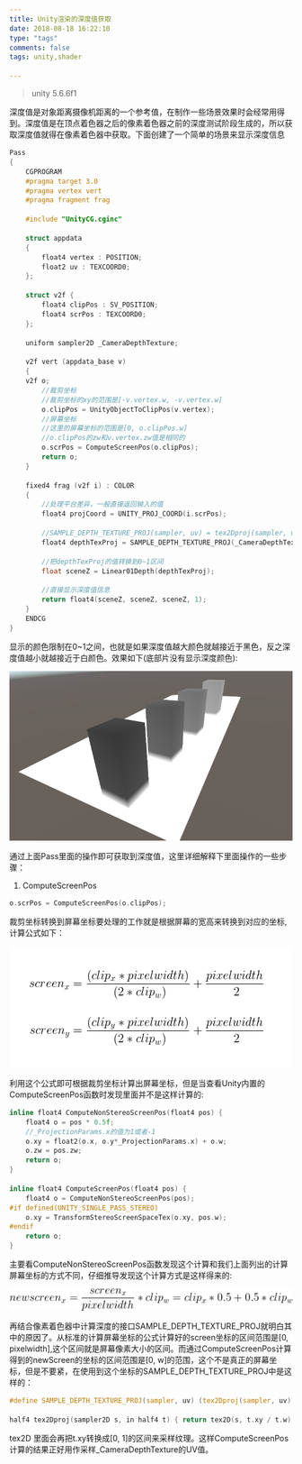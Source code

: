 ```yaml
---
title: Unity渲染的深度值获取
date: 2018-08-18 16:22:10
type: "tags"
comments: false
tags: unity,shader

---
```


> unity 5.6.6f1

深度值是对象距离摄像机距离的一个参考值，在制作一些场景效果时会经常用得到。深度值是在顶点着色器之后的像素着色器之前的深度测试阶段生成的，所以获取深度值就得在像素着色器中获取。下面创建了一个简单的场景来显示深度信息

<!-- more --> 

```c
Pass
{
    CGPROGRAM
    #pragma target 3.0
    #pragma vertex vert
    #pragma fragment frag
    
    #include "UnityCG.cginc"
    
    struct appdata
    {
    	float4 vertex : POSITION;
    	float2 uv : TEXCOORD0;
    };
    
    struct v2f {
    	float4 clipPos : SV_POSITION;
    	float4 scrPos : TEXCOORD0;
    };
    
    uniform sampler2D _CameraDepthTexture;
    
    v2f vert (appdata_base v)
    {
  	v2f o;
    	//裁剪坐标
        //裁剪坐标的xy的范围是[-v.vertex.w, -v.vertex.w]
    	o.clipPos = UnityObjectToClipPos(v.vertex);
    	//屏幕坐标
        //这里的屏幕坐标的范围是[0, o.clipPos.w]
        //o.clipPos的zw和v.vertex.zw值是相同的
    	o.scrPos = ComputeScreenPos(o.clipPos);
    	return o;
    }
    
    fixed4 frag (v2f i) : COLOR
    {
    	//处理平台差异，一般直接返回输入的值
    	float4 projCoord = UNITY_PROJ_COORD(i.scrPos);
    
    	//SAMPLE_DEPTH_TEXTURE_PROJ(sampler, uv) = tex2Dproj(sampler, uv).r
    	float4 depthTexProj = SAMPLE_DEPTH_TEXTURE_PROJ(_CameraDepthTexture, projCoord);
    
    	//把depthTexProj的值转换到0~1区间
    	float sceneZ = Linear01Depth(depthTexProj);
    
    	//直接显示深度值信息
    	return float4(sceneZ, sceneZ, sceneZ, 1);
    }
    ENDCG
}
```

显示的颜色限制在0~1之间，也就是如果深度值越大颜色就越接近于黑色，反之深度值越小就越接近于白颜色。效果如下(底部片没有显示深度颜色):

![](/images/unity_depth/1.png)

通过上面Pass里面的操作即可获取到深度值，这里详细解释下里面操作的一些步骤：

1. ComputeScreenPos

```c
o.scrPos = ComputeScreenPos(o.clipPos);
```

 裁剪坐标转换到屏幕坐标要处理的工作就是根据屏幕的宽高来转换到对应的坐标,计算公式如下：

![](/images/unity_depth/2.png)

利用这个公式即可根据裁剪坐标计算出屏幕坐标，但是当查看Unity内置的ComputeScreenPos函数时发现里面并不是这样计算的:

```c
inline float4 ComputeNonStereoScreenPos(float4 pos) {
    float4 o = pos * 0.5f;
    //_ProjectionParams.x的值为1或者-1
    o.xy = float2(o.x, o.y*_ProjectionParams.x) + o.w;
    o.zw = pos.zw;
    return o;
}

inline float4 ComputeScreenPos(float4 pos) {
    float4 o = ComputeNonStereoScreenPos(pos);
#if defined(UNITY_SINGLE_PASS_STEREO)
    o.xy = TransformStereoScreenSpaceTex(o.xy, pos.w);
#endif
    return o;
}
```



主要看ComputeNonStereoScreenPos函数发现这个计算和我们上面列出的计算屏幕坐标的方式不同，仔细推导发现这个计算方式是这样得来的:

![](/images/unity_depth/3.png)

再结合像素着色器中计算深度的接口SAMPLE_DEPTH_TEXTURE_PROJ就明白其中的原因了。从标准的计算屏幕坐标的公式计算好的screen坐标的区间范围是[0, pixelwidth],这个区间就是屏幕像素大小的区间。而通过ComputeScreenPos计算得到的newScreen的坐标的区间范围是[0, w]的范围，这个不是真正的屏幕坐标，但是不要紧，在使用到这个坐标的SAMPLE_DEPTH_TEXTURE_PROJ中是这样的：

```c
#define SAMPLE_DEPTH_TEXTURE_PROJ(sampler, uv) (tex2Dproj(sampler, uv).r)

half4 tex2Dproj(sampler2D s, in half4 t) { return tex2D(s, t.xy / t.w); }
```

tex2D 里面会再把t.xy转换成[0, 1]的区间来采样纹理。这样ComputeScreenPos计算的结果正好用作采样_CameraDepthTexture的UV值。

